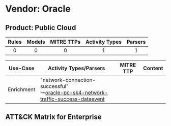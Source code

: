 Vendor: Oracle
==============
Product: Public Cloud
---------------------
| Rules | Models | MITRE TTPs | Activity Types | Parsers |
|:-----:|:------:|:----------:|:--------------:|:-------:|
|   0   |   0    |     0      |       1        |    1    |

|  Use-Case  | Activity Types/Parsers    | MITRE TTP | Content    |
|:----------:| ---- | --------- | ---- |
| Enrichment |  "network-connection-successful"<br> ↳[oracle-pc-sk4-network-traffic-success-dataevent](Ps/pC_oraclepcsk4networktrafficsuccessdataevent.md)<br> |    | [](RM/r_m_oracle_public_cloud_Enrichment.md) |

ATT&CK Matrix for Enterprise
----------------------------
